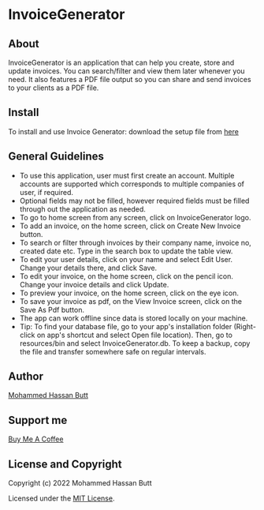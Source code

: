 # InvoiceGenerator

## About
InvoiceGenerator is an application that can help you create, store and update invoices. You can search/filter and view them later whenever you need. It also features a PDF file output so you can share and send invoices to your clients as a PDF file.

## Install
To install and use Invoice Generator: download the setup file from [here](https://drive.google.com/file/d/1ECkpSvfFwniraJgaVAJqHX3H-JK4awHK/view?usp=sharing)

## General Guidelines
- To use this application, user must first create an account. Multiple accounts are supported which corresponds to multiple companies of user, if required.
- Optional fields may not be filled, however required fields must be filled through out the application as needed.
- To go to home screen from any screen, click on InvoiceGenerator logo.
- To add an invoice, on the home screen, click on Create New Invoice button.
- To search or filter through invoices by their company name, invoice no, created date etc. Type in the search box to update the table view.
- To edit your user details, click on your name and select Edit User. Change your details there, and click Save.
- To edit your invoice, on the home screen, click on the pencil icon. Change your invoice details and click Update.
- To preview your invoice, on the home screen, click on the eye icon.
- To save your invoice as pdf, on the View Invoice screen, click on the Save As Pdf button.
- The app can work offline since data is stored locally on your machine.
- Tip: To find your database file, go to your app's installation folder (Right-click on app's shortcut and select Open file location). Then, go to resources/bin and select InvoiceGenerator.db. To keep a backup, copy the file and transfer somewhere safe on regular intervals.

## Author
[Mohammed Hassan Butt](https://www.linkedin.com/in/mohammed-hassan-161998150/)

## Support me
[Buy Me A Coffee](https://www.buymeacoffee.com/mhbsolutions)

## License and Copyright
Copyright (c) 2022 Mohammed Hassan Butt

Licensed under the [MIT License](LICENSE).
